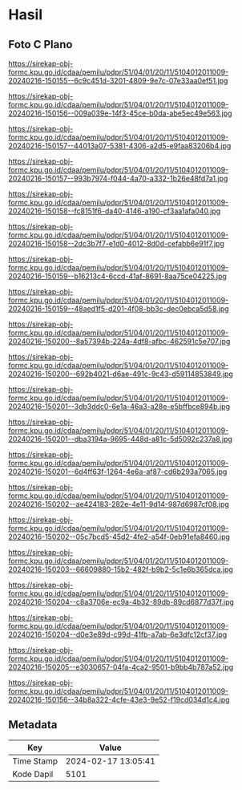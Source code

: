 # Hasil

## Foto C Plano

https://sirekap-obj-formc.kpu.go.id/cdaa/pemilu/pdpr/51/04/01/20/11/5104012011009-20240216-150155--6c9c451d-3201-4809-9e7c-07e33aa0ef51.jpg

https://sirekap-obj-formc.kpu.go.id/cdaa/pemilu/pdpr/51/04/01/20/11/5104012011009-20240216-150156--009a039e-14f3-45ce-b0da-abe5ec49e563.jpg

https://sirekap-obj-formc.kpu.go.id/cdaa/pemilu/pdpr/51/04/01/20/11/5104012011009-20240216-150157--44013a07-5381-4306-a2d5-e9faa83206b4.jpg

https://sirekap-obj-formc.kpu.go.id/cdaa/pemilu/pdpr/51/04/01/20/11/5104012011009-20240216-150157--993b7974-f044-4a70-a332-1b26e48fd7a1.jpg

https://sirekap-obj-formc.kpu.go.id/cdaa/pemilu/pdpr/51/04/01/20/11/5104012011009-20240216-150158--fc8151f6-da40-4146-a190-cf3aa1afa040.jpg

https://sirekap-obj-formc.kpu.go.id/cdaa/pemilu/pdpr/51/04/01/20/11/5104012011009-20240216-150158--2dc3b7f7-e1d0-4012-8d0d-cefabb6e91f7.jpg

https://sirekap-obj-formc.kpu.go.id/cdaa/pemilu/pdpr/51/04/01/20/11/5104012011009-20240216-150159--b16213c4-6ccd-41af-8691-8aa75ce04225.jpg

https://sirekap-obj-formc.kpu.go.id/cdaa/pemilu/pdpr/51/04/01/20/11/5104012011009-20240216-150159--48aed1f5-d201-4f08-bb3c-dec0ebca5d58.jpg

https://sirekap-obj-formc.kpu.go.id/cdaa/pemilu/pdpr/51/04/01/20/11/5104012011009-20240216-150200--8a57394b-224a-4df8-afbc-462591c5e707.jpg

https://sirekap-obj-formc.kpu.go.id/cdaa/pemilu/pdpr/51/04/01/20/11/5104012011009-20240216-150200--692b4021-d6ae-491c-9c43-d59114853849.jpg

https://sirekap-obj-formc.kpu.go.id/cdaa/pemilu/pdpr/51/04/01/20/11/5104012011009-20240216-150201--3db3ddc0-6e1a-46a3-a28e-e5bffbce894b.jpg

https://sirekap-obj-formc.kpu.go.id/cdaa/pemilu/pdpr/51/04/01/20/11/5104012011009-20240216-150201--dba3194a-9695-448d-a81c-5d5092c237a8.jpg

https://sirekap-obj-formc.kpu.go.id/cdaa/pemilu/pdpr/51/04/01/20/11/5104012011009-20240216-150201--6d4ff63f-1264-4e6a-af87-cd6b293a7065.jpg

https://sirekap-obj-formc.kpu.go.id/cdaa/pemilu/pdpr/51/04/01/20/11/5104012011009-20240216-150202--ae424183-282e-4e11-9d14-987d6987cf08.jpg

https://sirekap-obj-formc.kpu.go.id/cdaa/pemilu/pdpr/51/04/01/20/11/5104012011009-20240216-150202--05c7bcd5-45d2-4fe2-a54f-0eb91efa8460.jpg

https://sirekap-obj-formc.kpu.go.id/cdaa/pemilu/pdpr/51/04/01/20/11/5104012011009-20240216-150203--66609880-15b2-482f-b9b2-5c1e6b365dca.jpg

https://sirekap-obj-formc.kpu.go.id/cdaa/pemilu/pdpr/51/04/01/20/11/5104012011009-20240216-150204--c8a3706e-ec9a-4b32-89db-89cd6877d37f.jpg

https://sirekap-obj-formc.kpu.go.id/cdaa/pemilu/pdpr/51/04/01/20/11/5104012011009-20240216-150204--d0e3e89d-c99d-41fb-a7ab-6e3dfc12cf37.jpg

https://sirekap-obj-formc.kpu.go.id/cdaa/pemilu/pdpr/51/04/01/20/11/5104012011009-20240216-150205--e3030657-04fa-4ca2-9501-b9bb4b787a52.jpg

https://sirekap-obj-formc.kpu.go.id/cdaa/pemilu/pdpr/51/04/01/20/11/5104012011009-20240216-150156--34b8a322-4cfe-43e3-9e52-f19cd034d1c4.jpg


## Metadata

| Key        | Value               |
| ---------- | ------------------- |
| Time Stamp | 2024-02-17 13:05:41 |
| Kode Dapil | 5101                |



